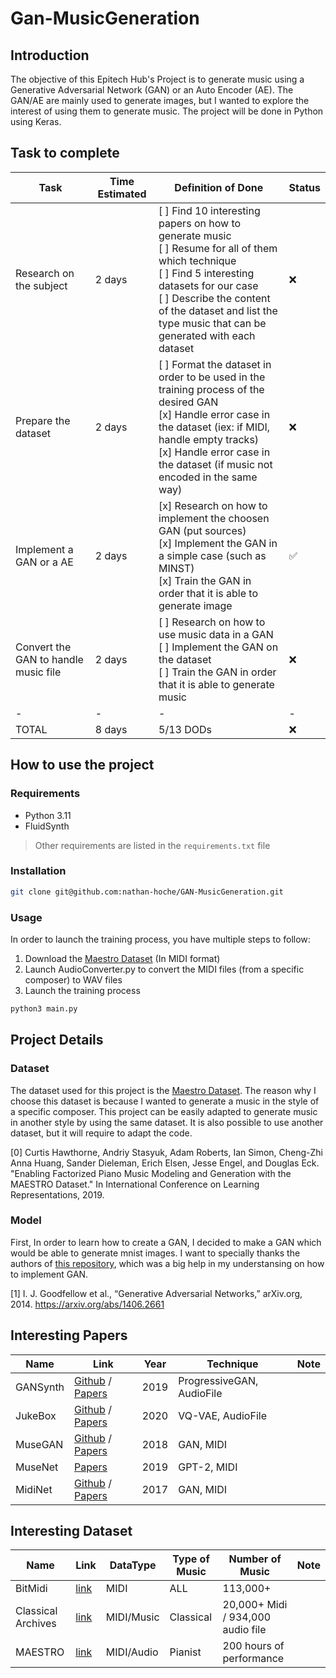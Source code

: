 # Gan-MusicGeneration

## Introduction

The objective of this Epitech Hub's Project is to generate music using a Generative Adversarial Network (GAN) or an Auto Encoder (AE). The GAN/AE are mainly used to generate images, but I wanted to explore the interest of using them to generate music. The project will be done in Python using Keras.

## Task to complete

| Task | Time Estimated | Definition of Done | Status |
| ---- | -------------- |  ------------------ | ------ |
| Research on the subject | 2 days | [ ] Find 10 interesting papers on how to generate music <br> [ ] Resume for all of them which technique <br> [ ] Find 5 interesting datasets for our case <br> [ ] Describe the content of the dataset and list the type music that can be generated with each dataset | ❌ |
| Prepare the dataset | 2 days |  [ ] Format the dataset in order to be used in the training process of the desired GAN <br> [x] Handle error case in the dataset (iex: if MIDI, handle empty tracks) <br> [x] Handle error case in the dataset (if music not encoded in the same way) | ❌ |
| Implement a GAN or a AE | 2 days |  [x] Research on how to implement the choosen GAN (put sources) <br> [x] Implement the GAN in a simple case (such as MINST) <br> [x] Train the GAN in order that it is able to generate image | ✅ |
| Convert the GAN to handle music file | 2 days | [ ] Research on how to use music data in a GAN <br> [ ] Implement the GAN on the dataset <br> [ ] Train the GAN in order that it is able to generate music | ❌ |
|-|-|-|-|
| TOTAL| 8 days | 5/13 DODs | ❌ | 

## How to use the project

### Requirements

- Python 3.11
- FluidSynth

> Other requirements are listed in the `requirements.txt` file

### Installation

```bash
git clone git@github.com:nathan-hoche/GAN-MusicGeneration.git
```

### Usage

In order to launch the training process, you have multiple steps to follow:
1. Download the [Maestro Dataset](https://magenta.tensorflow.org/datasets/maestro) (In MIDI format)
2. Launch AudioConverter.py to convert the MIDI files (from a specific composer) to WAV files
3. Launch the training process

```bash
python3 main.py
```

## Project Details

### Dataset

The dataset used for this project is the [Maestro Dataset](https://magenta.tensorflow.org/datasets/maestro). The reason why I choose this dataset is because I wanted to generate a music in the style of a specific composer. This project can be easily adapted to generate music in another style by using the same dataset. It is also possible to use another dataset, but it will require to adapt the code.

[0] Curtis Hawthorne, Andriy Stasyuk, Adam Roberts, Ian Simon, Cheng-Zhi Anna Huang, Sander Dieleman, Erich Elsen, Jesse Engel, and Douglas Eck. "Enabling Factorized Piano Music Modeling and Generation with the MAESTRO Dataset." In International Conference on Learning Representations, 2019.

### Model

First, In order to learn how to create a GAN, I decided to make a GAN which would be able to generate mnist images. I want to specially thanks the authors of [this repository](https://github.com/eriklindernoren/Keras-GAN), which was a big help in my understansing on how to implement GAN.

[1] I. J. Goodfellow et al., “Generative Adversarial Networks,” arXiv.org, 2014. https://arxiv.org/abs/1406.2661
‌




## Interesting Papers

| Name | Link | Year | Technique | Note |
| ---- | ---- | ---- | --------- | ---- |
| GANSynth | [Github](https://github.com/magenta/magenta/tree/main/magenta/models/gansynth) / [Papers](https://magenta.tensorflow.org/gansynth) | 2019 | ProgressiveGAN, AudioFile |  |
| JukeBox | [Github](https://github.com/openai/jukebox/) / [Papers](https://openai.com/research/jukebox) | 2020 | VQ-VAE, AudioFile |  |
| MuseGAN | [Github](https://github.com/salu133445/musegan) / [Papers](https://salu133445.github.io/musegan) | 2018 | GAN, MIDI |  |
| MuseNet | [Papers](https://openai.com/research/musenet) | 2019 | GPT-2, MIDI |  |
| MidiNet | [Github](https://github.com/RichardYang40148/MidiNet/tree/master/v1) / [Papers](https://arxiv.org/abs/1703.10847) | 2017 | GAN, MIDI |  |

## Interesting Dataset

| Name | Link | DataType | Type of Music | Number of Music | Note |
| ---- | ---- | -------- | ------------- | --------------- | ---- |
| BitMidi | [link](https://bitmidi.com) | MIDI | ALL | 113,000+ |  |
| Classical Archives | [link](https://www.classicalarchives.com/newca/#!/) | MIDI/Music | Classical | 20,000+ Midi / 934,000 audio file |  |
| MAESTRO | [link](https://magenta.tensorflow.org/datasets/maestro) | MIDI/Audio | Pianist | 200 hours of performance | |
